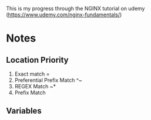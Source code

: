This is my progress through the NGINX tutorial on udemy (https://www.udemy.com/nginx-fundamentals/)


# Notes
## Location Priority
1) Exact match                   =
2) Preferential Prefix Match     ^~
3) REGEX Match                   ~*
4) Prefix Match

## Variables                  
